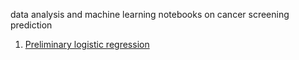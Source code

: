 data analysis and machine learning notebooks on cancer screening prediction
1. [Preliminary logistic regression](https://github.com/rebeccacombs/cura_ml/blob/main/Preliminary%20cancer%20findings%20work.ipynb)
